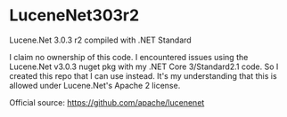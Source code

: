 # LuceneNet303r2
Lucene.Net 3.0.3 r2 compiled with .NET Standard

I claim no ownership of this code. I encountered issues using the Lucene.Net v3.0.3 nuget pkg with my .NET Core 3/Standard2.1 code. So I created this repo that I can use instead. It's my understanding that this is allowed under Lucene.Net's Apache 2 license.

Official source: https://github.com/apache/lucenenet
